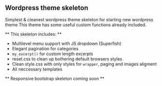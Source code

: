 ## Wordpress theme skeleton

Simplest & cleanest wordpress theme skeleton for starting new wordpress theme
This theme has some useful custom functions already included.

** This skeleton includes: **
- Multilevel menu support with JS dropdown (Superfish)
- Elegant pagination for categories
- `my_excerpt()` for custom length excerpts
- reset.css to clean up bothering default browsers styles
- Clean style.css with only styles for `wrapper`, paging and images aligment
- All neccessary templates

** Responsive bootstrap skeleton coming soon **
